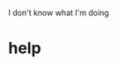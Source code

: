 I don't know what I'm doing

# help

<!---
Voortaex/Voortaex is a ✨ special ✨ repository because its `README.md` (this file) appears on your GitHub profile.
You can click the Preview link to take a look at your changes.
--->
